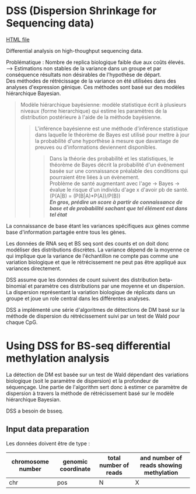 # DSS (Dispersion Shrinkage for Sequencing data)

[HTML file](https://bioconductor.org/packages/release/bioc/vignettes/DSS/inst/doc/DSS.html)

Differential analysis on high-thoughput sequencing data.

Problématique : Nombre de replica biologique faible due aux coûts élevés.  
--> Estimations non stables de la variance dans un groupe et par conséquence résultats non désirables de l'hypothèse de départ.  
Des méthodes de rétrécissage de la variance on été utilisées dans des analyses d'expression génique. Ces méthodes sont basé sur des modèles hiérarchique Bayesian.

> Modèle hiérarchique bayésienne: modèle statistique écrit à plusieurs niveaux (forme hierarchique) qui estime les paramètres de la distribution postérieure à l'aide de la méthode bayésienne.  
> > L'inférence bayésienne est une méthode d'inférence statistique dans laquelle le théorème de Bayes est utilisé pour mettre à jour la probabilité d'une hyporthèse à mesure que davantage de preuves ou d'informations deviennent disponibles.  
> > > Dans la théorie des probabilité et les statistiques, le théorème de Bayes décrit la probabilité d'un événement basée sur une connaissance préalable des conditions qui pourraient être liées à un évènement.  
> > > Problème de santé augmentant avec l'age -> Bayes -> évalue le risque d'un individu d'age x d'avoir pb de santé. (P(A|B) = (P(B|A)\*P(A))/P(B))  
***En gros, prédire un score à partir de connaissance de base et de probabilité sachant que tel élément est dans tel état***

La connaissance de base étant les variances spécifiques aux gènes comme base d'information partagée entre tous les gènes.  

Les données de RNA seq et BS seq sont des counts et on doit donc modéliser des distributions discrètes. La variance dépend de la moyenne ce qui implique que la variance de l'échantillon ne compte pas comme une variation biologique et que le rétrécissement ne peut pas être appliqué aux variances directement.

DSS assume que les données de count suivent des distribution beta-binomial et paramètre ces distributions par une moyenne et un dispersion. La dispersion représentant la variation biologique de réplicats dans un groupe et joue un role central dans les différentes analyses.

DSS a implémenté une série d'algoritmes de détections de DM basé sur la méthode de dispersion du rétrécissement suivi par un test de Wald pour chaque CpG.

# Using DSS for BS-seq differential methylation analysis

La détection de DM est basée sur un test de Wald dépendant des variations biologique (soit le paramètre de dispersion) et la profondeur de séquençage. Une partie de l'algorithm sert donc à estimer ce paramètre de dispersion à travers la méthode de rétrécissement basé sur le modèle hiérarchique Bayesian.

DSS a besoin de bsseq.

## Input data preparation

Les données doivent être de type :  

| chromosome number | genomic coordinate | total number of reads |  and number of reads showing methylation |
|------|------|------|------|
| chr | pos | N | X |
